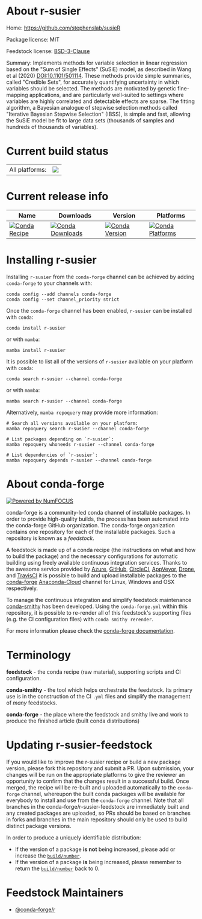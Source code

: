 About r-susier
==============

Home: https://github.com/stephenslab/susieR

Package license: MIT

Feedstock license: [BSD-3-Clause](https://github.com/conda-forge/r-susier-feedstock/blob/main/LICENSE.txt)

Summary: Implements methods for variable selection in linear regression based on the "Sum of Single Effects" (SuSiE) model, as described in Wang et al (2020) <DOI:10.1101/501114>. These methods provide simple summaries, called "Credible Sets", for accurately quantifying uncertainty in which variables should be selected. The methods are motivated by genetic fine-mapping applications, and are particularly well-suited to settings where variables are highly correlated and detectable effects are sparse. The fitting algorithm, a Bayesian analogue of stepwise selection methods called "Iterative Bayesian Stepwise Selection" (IBSS), is simple and fast, allowing the SuSiE model be fit to large data sets (thousands of samples and hundreds of thousands of variables).

Current build status
====================


<table><tr><td>All platforms:</td>
    <td>
      <a href="https://dev.azure.com/conda-forge/feedstock-builds/_build/latest?definitionId=12954&branchName=main">
        <img src="https://dev.azure.com/conda-forge/feedstock-builds/_apis/build/status/r-susier-feedstock?branchName=main">
      </a>
    </td>
  </tr>
</table>

Current release info
====================

| Name | Downloads | Version | Platforms |
| --- | --- | --- | --- |
| [![Conda Recipe](https://img.shields.io/badge/recipe-r--susier-green.svg)](https://anaconda.org/conda-forge/r-susier) | [![Conda Downloads](https://img.shields.io/conda/dn/conda-forge/r-susier.svg)](https://anaconda.org/conda-forge/r-susier) | [![Conda Version](https://img.shields.io/conda/vn/conda-forge/r-susier.svg)](https://anaconda.org/conda-forge/r-susier) | [![Conda Platforms](https://img.shields.io/conda/pn/conda-forge/r-susier.svg)](https://anaconda.org/conda-forge/r-susier) |

Installing r-susier
===================

Installing `r-susier` from the `conda-forge` channel can be achieved by adding `conda-forge` to your channels with:

```
conda config --add channels conda-forge
conda config --set channel_priority strict
```

Once the `conda-forge` channel has been enabled, `r-susier` can be installed with `conda`:

```
conda install r-susier
```

or with `mamba`:

```
mamba install r-susier
```

It is possible to list all of the versions of `r-susier` available on your platform with `conda`:

```
conda search r-susier --channel conda-forge
```

or with `mamba`:

```
mamba search r-susier --channel conda-forge
```

Alternatively, `mamba repoquery` may provide more information:

```
# Search all versions available on your platform:
mamba repoquery search r-susier --channel conda-forge

# List packages depending on `r-susier`:
mamba repoquery whoneeds r-susier --channel conda-forge

# List dependencies of `r-susier`:
mamba repoquery depends r-susier --channel conda-forge
```


About conda-forge
=================

[![Powered by
NumFOCUS](https://img.shields.io/badge/powered%20by-NumFOCUS-orange.svg?style=flat&colorA=E1523D&colorB=007D8A)](https://numfocus.org)

conda-forge is a community-led conda channel of installable packages.
In order to provide high-quality builds, the process has been automated into the
conda-forge GitHub organization. The conda-forge organization contains one repository
for each of the installable packages. Such a repository is known as a *feedstock*.

A feedstock is made up of a conda recipe (the instructions on what and how to build
the package) and the necessary configurations for automatic building using freely
available continuous integration services. Thanks to the awesome service provided by
[Azure](https://azure.microsoft.com/en-us/services/devops/), [GitHub](https://github.com/),
[CircleCI](https://circleci.com/), [AppVeyor](https://www.appveyor.com/),
[Drone](https://cloud.drone.io/welcome), and [TravisCI](https://travis-ci.com/)
it is possible to build and upload installable packages to the
[conda-forge](https://anaconda.org/conda-forge) [Anaconda-Cloud](https://anaconda.org/)
channel for Linux, Windows and OSX respectively.

To manage the continuous integration and simplify feedstock maintenance
[conda-smithy](https://github.com/conda-forge/conda-smithy) has been developed.
Using the ``conda-forge.yml`` within this repository, it is possible to re-render all of
this feedstock's supporting files (e.g. the CI configuration files) with ``conda smithy rerender``.

For more information please check the [conda-forge documentation](https://conda-forge.org/docs/).

Terminology
===========

**feedstock** - the conda recipe (raw material), supporting scripts and CI configuration.

**conda-smithy** - the tool which helps orchestrate the feedstock.
                   Its primary use is in the construction of the CI ``.yml`` files
                   and simplify the management of *many* feedstocks.

**conda-forge** - the place where the feedstock and smithy live and work to
                  produce the finished article (built conda distributions)


Updating r-susier-feedstock
===========================

If you would like to improve the r-susier recipe or build a new
package version, please fork this repository and submit a PR. Upon submission,
your changes will be run on the appropriate platforms to give the reviewer an
opportunity to confirm that the changes result in a successful build. Once
merged, the recipe will be re-built and uploaded automatically to the
`conda-forge` channel, whereupon the built conda packages will be available for
everybody to install and use from the `conda-forge` channel.
Note that all branches in the conda-forge/r-susier-feedstock are
immediately built and any created packages are uploaded, so PRs should be based
on branches in forks and branches in the main repository should only be used to
build distinct package versions.

In order to produce a uniquely identifiable distribution:
 * If the version of a package **is not** being increased, please add or increase
   the [``build/number``](https://docs.conda.io/projects/conda-build/en/latest/resources/define-metadata.html#build-number-and-string).
 * If the version of a package **is** being increased, please remember to return
   the [``build/number``](https://docs.conda.io/projects/conda-build/en/latest/resources/define-metadata.html#build-number-and-string)
   back to 0.

Feedstock Maintainers
=====================

* [@conda-forge/r](https://github.com/conda-forge/r/)

